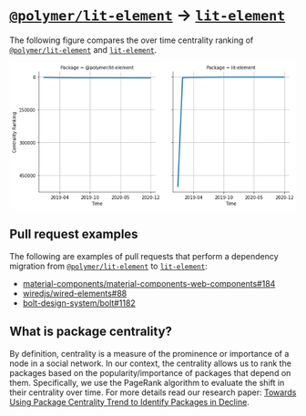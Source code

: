 # [`@polymer/lit-element`](https://www.npmjs.com/package/@polymer/lit-element) -> [`lit-element`](https://www.npmjs.com/package/lit-element)

The following figure compares the over time centrality ranking of [`@polymer/lit-element`](https://www.npmjs.com/package/@polymer/lit-element) and [`lit-element`](https://www.npmjs.com/package/lit-element).

![the centrality of @polymer/lit-element and lit-element](../figs/@polymer_lit-element_lit-element.png)

## Pull request examples

The following are examples of pull requests that perform a dependency migration from [`@polymer/lit-element`](https://www.npmjs.com/package/@polymer/lit-element) to [`lit-element`](https://www.npmjs.com/package/lit-element):

- [material-components/material-components-web-components#184](https://github.com/material-components/material-components-web-components/pull/184)
- [wiredjs/wired-elements#88](https://github.com/wiredjs/wired-elements/pull/88)
- [bolt-design-system/bolt#1182](https://github.com/bolt-design-system/bolt/pull/1182)

## What is package centrality?

By definition, centrality is a measure of the prominence or importance of a node in a social network.
In our context, the centrality allows us to rank the packages based on the popularity/importance of packages that depend on them.
Specifically, we use the PageRank algorithm to evaluate the shift in their centrality over time.
For more details read our research paper: [Towards Using Package Centrality Trend to Identify Packages in Decline](https://arxiv.org/abs/2107.10168).
